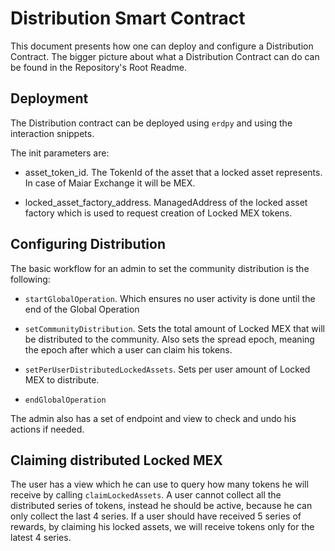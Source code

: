 # Distribution Smart Contract

This document presents how one can deploy and configure a Distribution Contract.
The bigger picture about what a Distribution Contract can do can be found in the Repository's Root Readme.

## Deployment

The Distribution contract can be deployed using `erdpy` and using the interaction snippets.

The init parameters are:

- asset_token_id. The TokenId of the asset that a locked asset represents. In case of Maiar Exchange it will be MEX.

- locked_asset_factory_address. ManagedAddress of the locked asset factory which is used to request creation of Locked MEX tokens.

## Configuring Distribution

The basic workflow for an admin to set the community distribution is the following:

- `startGlobalOperation`. Which ensures no user activity is done until the end of the Global Operation

- `setCommunityDistribution`. Sets the total amount of Locked MEX that will be distributed to the community. Also sets the spread epoch, meaning the epoch after which a user can claim his tokens.

- `setPerUserDistributedLockedAssets`. Sets per user amount of Locked MEX to distribute.

- `endGlobalOperation`

The admin also has a set of endpoint and view to check and undo his actions if needed.

## Claiming distributed Locked MEX

The user has a view which he can use to query how many tokens he will receive by calling `claimLockedAssets`. A user cannot collect all the distributed series of tokens, instead he should be active, because he can only collect the last 4 series. If a user should have received 5 series of rewards, by claiming his locked assets, we will receive tokens only for the latest 4 series.
